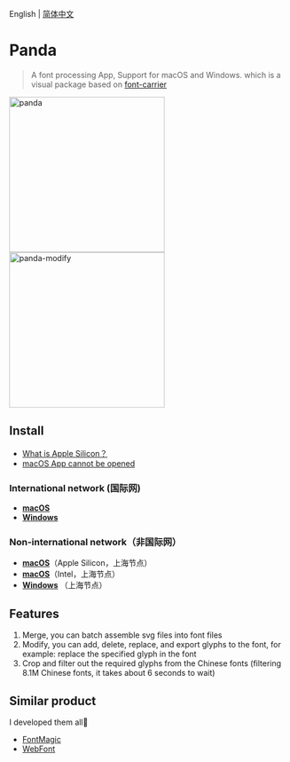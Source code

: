 English | [简体中文](./README-zh-CN.md)

# Panda

> A font processing App, Support for macOS and Windows. which is a visual package based on <a href="https://github.com/purplebamboo/font-carrier">font-carrier</a>

<img alt="panda" width="280" src="https://github.com/leibnizli/panda/assets/1193966/5abe092c-8cb1-4dc7-af4d-14beff7a9676"><img alt="panda-modify" width="280" src="https://github.com/leibnizli/panda/assets/1193966/9330149f-3faf-46ff-80d0-6096d4aadba1">

## Install

* [What is Apple Silicon？](https://arayofsunshine.dev/blog/apple-silicon)
* [macOS App cannot be opened](https://arayofsunshine.dev/blog/macos-app-cannot-be-opened)

### International network (国际网)

* <a href="https://github.com/leibnizli/panda/releases">**macOS**</a>
* <a href="https://github.com/leibnizli/panda/releases">**Windows**</a>

### Non-international network（非国际网）

* <a href="https://thunkli.com/download/panda-macos-arm64">**macOS**</a>（Apple Silicon，上海节点）
* <a href="https://thunkli.com/download/panda-macos">**macOS**</a>（Intel，上海节点）
* <a href="https://thunkli.com/download/panda-windows">**Windows**</a> （上海节点）

## Features

1. Merge, you can batch assemble svg files into font files
2. Modify, you can add, delete, replace, and export glyphs to the font, for example: replace the specified glyph in the font
3. Crop and filter out the required glyphs from the Chinese fonts (filtering 8.1M Chinese fonts, it takes about 6 seconds to wait)


## Similar product

I developed them all🤣

* <a href="https://github.com/leibnizli/FontMagic">FontMagic</a>
* <a href="https://github.com/leibnizli/WebFont">WebFont</a>




